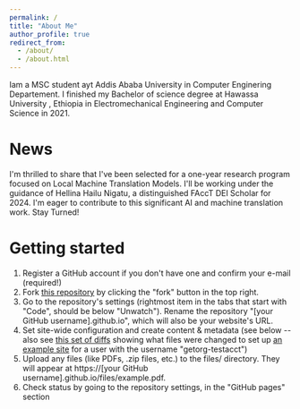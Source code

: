 ```yaml
---
permalink: /
title: "About Me"
author_profile: true
redirect_from: 
  - /about/
  - /about.html
---
```

Iam a MSC student ayt Addis Ababa University in Computer Enginering Departement. I finished my Bachelor of science degree at Hawassa University , Ethiopia in Electromechanical Engineering and Computer Science in 2021.

News
======
I'm thrilled to share that I've been selected for a one-year research program focused on Local Machine Translation Models. I'll be working under the guidance of Hellina Hailu Nigatu, a distinguished FAccT DEI Scholar for 2024. I'm eager to contribute to this significant AI and machine translation work. Stay Turned!

Getting started
======
1. Register a GitHub account if you don't have one and confirm your e-mail (required!)
1. Fork [this repository](https://github.com/academicpages/academicpages.github.io) by clicking the "fork" button in the top right. 
1. Go to the repository's settings (rightmost item in the tabs that start with "Code", should be below "Unwatch"). Rename the repository "[your GitHub username].github.io", which will also be your website's URL.
1. Set site-wide configuration and create content & metadata (see below -- also see [this set of diffs](http://archive.is/3TPas) showing what files were changed to set up [an example site](https://getorg-testacct.github.io) for a user with the username "getorg-testacct")
1. Upload any files (like PDFs, .zip files, etc.) to the files/ directory. They will appear at https://[your GitHub username].github.io/files/example.pdf.  
1. Check status by going to the repository settings, in the "GitHub pages" section
